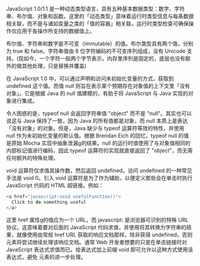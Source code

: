 
JavaScript 1.0/1.1 是一种动态类型语言，具有五种基本数据类型：数字、字符串、布尔值、对象和函数。这里的「动态类型」意味着运行时类型信息与每条数据相关联，而不是与诸如变量之类的「值的容器」相关联。运行时类型检查可确保操作仅应用于各操作所支持的数据值上。

布尔值、字符串和数字是不可变（immutable）的值。布尔类型具有两个值，分别为 true 和 false。字符串值由 8 位字符编码的不可变序列组成，没有 Unicode 支持。(现如今，一个字符一般两个字节表示，内存里序列是固定的，底层也没有额外的做其他处理，只是替换并覆盖)

在 JavaScript 1.0 中，可以通过声明和访问未初始化变量的方式，获取到 undefined 这个值。而值 null 则旨在表示某个预期存在对象值的上下文里「没有对象」。它是根据 Java 的 null 值建模的，有助于将 JavaScript 与 Java 实现的对象进行集成。

令人困惑的是，typeof null 会返回字符串值 "object" 而不是 "null"。其实也可以说这与 Java 保持了一致，因为 Java 的所有值都是对象，而 null 本质上是表达「没有对象」的对象。但是，Java 缺少与 typeof 运算符等效的特性，并使用 null 作为未初始化变量的默认值。根据 Brendan Eich 的回忆，typeof null 的值是原始 Mocha 实现中抽象泄漏g的结果。null 的运行时值使用了与对象值相同的内部标记值进行编码，因此 typeof 运算符的实现就直接返回了 "object"，而无需任何额外的特殊处理。

void 运算符仅求值其操作数，然后返回 undefined。访问 undefined 的一种常见手法是 void 0。引入 void 运算符是为了作为辅助，以便定义那些会在单击时执行 JavaScript 代码的 HTML 超链接。例如：

```js
<a href="javascript:void usefulFunction()">
  Click to do something useful
</a>
```

这里 href 属性g的值应为一个 URL，而 javascript: 是浏览器可识别的特殊 URL 协议。这意味着要对后面的 JavaScript 代码求值，并使用将其转换为字符串的结果，就像使用由常规 href URL 获取的响应文档那样。除非获得 undefined，否则 <a> 元素将尝试继续处理该响应文档。通常 Web 开发者想要的只是在单击链接时对 JavaScript 表达式求值而已。给表达式加上前缀 void 即可允许以这种方式使用该表达式，避免 <a> 元素的进一步处理。